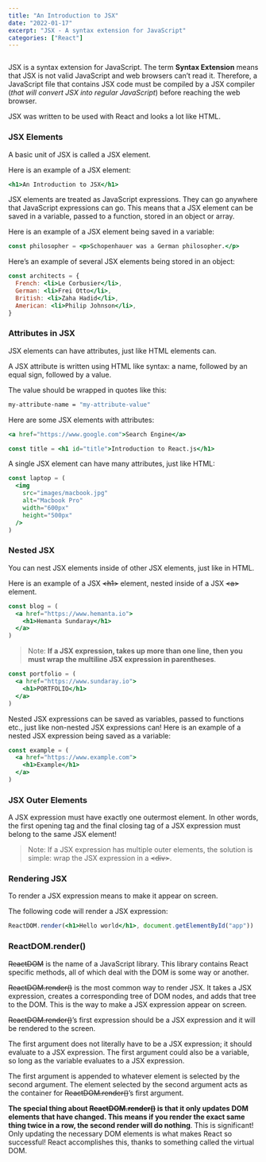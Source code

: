 ```yaml
---
title: "An Introduction to JSX"
date: "2022-01-17"
excerpt: "JSX - A syntax extension for JavaScript"
categories: ["React"]
---
```


```toc

```

JSX is a syntax extension for JavaScript. The term **Syntax Extension** means that JSX is not valid JavaScript and web browsers can’t read it. Therefore, a JavaScript file that contains JSX code must be compiled by a JSX compiler (_that will convert JSX into regular JavaScript_) before reaching the web browser.

JSX was written to be used with React and looks a lot like HTML.

### JSX Elements

A basic unit of JSX is called a JSX element.

Here is an example of a JSX element:

```jsx {numberLines}
<h1>An Introduction to JSX</h1>
```

JSX elements are treated as JavaScript expressions. They can go anywhere that JavaScript expressions can go. This means that a JSX element can be saved in a variable, passed to a function, stored in an object or array.

Here is an example of a JSX element being saved in a variable:

```jsx {numberLines}
const philosopher = <p>Schopenhauer was a German philosopher.</p>
```

Here’s an example of several JSX elements being stored in an object:

```jsx {numberLines}
const architects = {
  French: <li>Le Corbusier</li>,
  German: <li>Frei Otto</li>,
  British: <li>Zaha Hadid</li>,
  American: <li>Philip Johnson</li>,
}
```

### Attributes in JSX

JSX elements can have attributes, just like HTML elements can.

A JSX attribute is written using HTML like syntax: a name, followed by an equal sign, followed by a value.

The value should be wrapped in quotes like this:

```sh {numberLines}
my-attribute-name = "my-attribute-value"
```

Here are some JSX elements with attributes:

```jsx {numberLines}
<a href="https://www.google.com">Search Engine</a>
```

```jsx {numberLines}
const title = <h1 id="title">Introduction to React.js</h1>
```

A single JSX element can have many attributes, just like HTML:

```jsx {numberLines}
const laptop = (
  <img
    src="images/macbook.jpg"
    alt="Macbook Pro"
    width="600px"
    height="500px"
  />
)
```

### Nested JSX

You can nest JSX elements inside of other JSX elements, just like in HTML.

Here is an example of a JSX ~~\<h1>~~ element, nested inside of a JSX ~~\<a>~~ element.

```jsx {numberLines}
const blog = (
  <a href="https://www.hemanta.io">
    <h1>Hemanta Sundaray</h1>
  </a>
)
```

> Note: **If a JSX expression, takes up more than one line, then you must wrap the multiline JSX expression in parentheses**.

```jsx {numberLines}
const portfolio = (
  <a href="https://www.sundaray.io">
    <h1>PORTFOLIO</h1>
  </a>
)
```

Nested JSX expressions can be saved as variables, passed to functions etc., just like non-nested JSX expressions can! Here is an example of a nested JSX expression being saved as a variable:

```jsx {numberLines}
const example = (
  <a href="https://www.example.com">
    <h1>Example</h1>
  </a>
)
```

### JSX Outer Elements

A JSX expression must have exactly one outermost element. In other words, the first opening tag and the final closing tag of a JSX expression must belong to the same JSX element!

> Note: If a JSX expression has multiple outer elements, the solution is simple: wrap the JSX expression in a ~~\<div>~~.

### Rendering JSX

To render a JSX expression means to make it appear on screen.

The following code will render a JSX expression:

```jsx {numberLines}
ReactDOM.render(<h1>Hello world</h1>, document.getElementById("app"))
```

### ReactDOM.render()

~~ReactDOM~~ is the name of a JavaScript library. This library contains React specific methods, all of which deal with the DOM is some way or another.

~~ReactDOM.render()~~ is the most common way to render JSX. It takes a JSX expression, creates a corresponding tree of DOM nodes, and adds that tree to the DOM. This is the way to make a JSX expression appear on screen.

~~ReactDOM.render()~~’s first expression should be a JSX expression and it will be rendered to the screen.

The first argument does not literally have to be a JSX expression; it should evaluate to a JSX expression. The first argument could also be a variable, so long as the variable evaluates to a JSX expression.

The first argument is appended to whatever element is selected by the second argument. The element selected by the second argument acts as the container for ~~ReactDOM.render()~~’s first argument.

**The special thing about ~~ReactDOM.render()~~ is that it only updates DOM elements that have changed. This means if you render the exact same thing twice in a row, the second render will do nothing**. This is significant! Only updating the necessary DOM elements is what makes React so successful! React accomplishes this, thanks to something called the virtual DOM.
